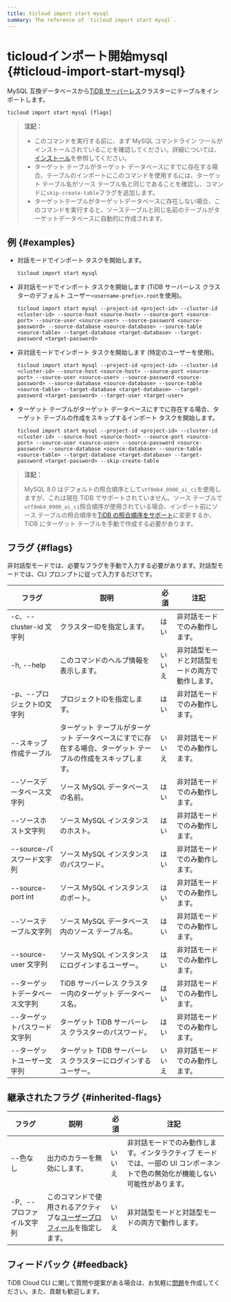 ```yaml
---
title: ticloud import start mysql
summary: The reference of `ticloud import start mysql`.
---
```


# ticloudインポート開始mysql {#ticloud-import-start-mysql}

MySQL 互換データベースから[TiDB サーバーレス](/tidb-cloud/select-cluster-tier.md#tidb-serverless)クラスターにテーブルをインポートします。

```shell
ticloud import start mysql [flags]
```

> **注記：**
>
> -   このコマンドを実行する前に、まず MySQL コマンドライン ツールがインストールされていることを確認してください。詳細については、 [インストール](/tidb-cloud/get-started-with-cli.md#installation)を参照してください。
> -   ターゲット テーブルがターゲット データベースにすでに存在する場合、テーブルのインポートにこのコマンドを使用するには、ターゲット テーブル名がソース テーブル名と同じであることを確認し、コマンドに`skip-create-table`フラグを追加します。
> -   ターゲットテーブルがターゲットデータベースに存在しない場合、このコマンドを実行すると、ソーステーブルと同じ名前のテーブルがターゲットデータベースに自動的に作成されます。

## 例 {#examples}

-   対話モードでインポート タスクを開始します。

    ```shell
    ticloud import start mysql
    ```

-   非対話モードでインポート タスクを開始します (TiDB サーバーレス クラスターのデフォルト ユーザー`<username-prefix>.root`を使用)。

    ```shell
    ticloud import start mysql --project-id <project-id> --cluster-id <cluster-id> --source-host <source-host> --source-port <source-port> --source-user <source-user> --source-password <source-password> --source-database <source-database> --source-table <source-table> --target-database <target-database> --target-password <target-password>
    ```

-   非対話モードでインポート タスクを開始します (特定のユーザーを使用)。

    ```shell
    ticloud import start mysql --project-id <project-id> --cluster-id <cluster-id> --source-host <source-host> --source-port <source-port> --source-user <source-user> --source-password <source-password> --source-database <source-database> --source-table <source-table> --target-database <target-database> --target-password <target-password> --target-user <target-user>
    ```

-   ターゲット テーブルがターゲット データベースにすでに存在する場合、ターゲット テーブルの作成をスキップするインポート タスクを開始します。

    ```shell
    ticloud import start mysql --project-id <project-id> --cluster-id <cluster-id> --source-host <source-host> --source-port <source-port> --source-user <source-user> --source-password <source-password> --source-database <source-database> --source-table <source-table> --target-database <target-database> --target-password <target-password> --skip-create-table
    ```

> **注記：**
>
> MySQL 8.0 はデフォルトの照合順序として`utf8mb4_0900_ai_ci`を使用しますが、これは現在 TiDB でサポートされていません。ソース テーブルで`utf8mb4_0900_ai_ci`照合順序が使用されている場合、インポート前にソース テーブルの照合順序を[TiDB の照合順序をサポート](/character-set-and-collation.md#character-sets-and-collations-supported-by-tidb)に変更するか、TiDB にターゲット テーブルを手動で作成する必要があります。

## フラグ {#flags}

非対話型モードでは、必要なフラグを手動で入力する必要があります。対話型モードでは、CLI プロンプトに従って入力するだけです。

| フラグ                 | 説明                                                       | 必須  | 注記                       |
| ------------------- | -------------------------------------------------------- | --- | ------------------------ |
| -c、--cluster-id 文字列 | クラスターIDを指定します。                                           | はい  | 非対話モードでのみ動作します。          |
| -h, --help          | このコマンドのヘルプ情報を表示します。                                      | いいえ | 非対話型モードと対話型モードの両方で動作します。 |
| -p、--プロジェクトID文字列    | プロジェクトIDを指定します。                                          | はい  | 非対話モードでのみ動作します。          |
| --スキップ作成テーブル        | ターゲット テーブルがターゲット データベースにすでに存在する場合、ターゲット テーブルの作成をスキップします。 | いいえ | 非対話モードでのみ動作します。          |
| --ソースデータベース文字列      | ソース MySQL データベースの名前。                                     | はい  | 非対話モードでのみ動作します。          |
| --ソースホスト文字列         | ソース MySQL インスタンスのホスト。                                    | はい  | 非対話モードでのみ動作します。          |
| --source-パスワード文字列   | ソース MySQL インスタンスのパスワード。                                  | はい  | 非対話モードでのみ動作します。          |
| --source-port int   | ソース MySQL インスタンスのポート。                                    | はい  | 非対話モードでのみ動作します。          |
| --ソーステーブル文字列        | ソース MySQL データベース内のソース テーブル名。                             | はい  | 非対話モードでのみ動作します。          |
| --source-user 文字列   | ソース MySQL インスタンスにログインするユーザー。                             | はい  | 非対話モードでのみ動作します。          |
| --ターゲットデータベース文字列    | TiDB サーバーレス クラスター内のターゲット データベース名。                        | はい  | 非対話モードでのみ動作します。          |
| --ターゲットパスワード文字列     | ターゲット TiDB サーバーレス クラスターのパスワード。                           | はい  | 非対話モードでのみ動作します。          |
| --ターゲットユーザー文字列      | ターゲット TiDB サーバーレス クラスターにログインするユーザー。                      | いいえ | 非対話モードでのみ動作します。          |

## 継承されたフラグ {#inherited-flags}

| フラグ            | 説明                                                                               | 必須  | 注記                                                                |
| -------------- | -------------------------------------------------------------------------------- | --- | ----------------------------------------------------------------- |
| --色なし          | 出力のカラーを無効にします。                                                                   | いいえ | 非対話モードでのみ動作します。インタラクティブ モードでは、一部の UI コンポーネントで色の無効化が機能しない可能性があります。 |
| -P、--プロファイル文字列 | このコマンドで使用されるアクティブな[ユーザープロフィール](/tidb-cloud/cli-reference.md#user-profile)を指定します。 | いいえ | 非対話型モードと対話型モードの両方で動作します。                                          |

## フィードバック {#feedback}

TiDB Cloud CLI に関して質問や提案がある場合は、お気軽に[問題](https://github.com/tidbcloud/tidbcloud-cli/issues/new/choose)を作成してください。また、貢献も歓迎します。
